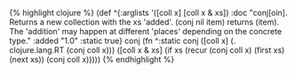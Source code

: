 {% highlight clojure %}
(def
 ^{:arglists '([coll x] [coll x & xs])
   :doc "conj[oin]. Returns a new collection with the xs
    'added'. (conj nil item) returns (item).  The 'addition' may
    happen at different 'places' depending on the concrete type."
   :added "1.0"
   :static true}
 conj (fn ^:static conj 
        ([coll x] (. clojure.lang.RT (conj coll x)))
        ([coll x & xs]
         (if xs
           (recur (conj coll x) (first xs) (next xs))
           (conj coll x)))))
{% endhighlight %}
